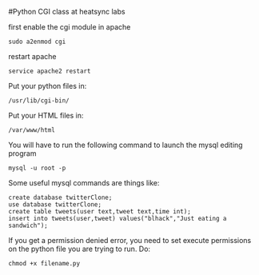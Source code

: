 #Python CGI class at heatsync labs

first enable the cgi module in apache
```
sudo a2enmod cgi
```

restart apache
```
service apache2 restart
```

Put your python files in:

```
/usr/lib/cgi-bin/
```

Put your HTML files in:

```
/var/www/html
```


You will have to run the following command to launch the mysql editing program

```
mysql -u root -p
```

Some useful mysql commands are things like:

```
create database twitterClone;
use database twitterClone;
create table tweets(user text,tweet text,time int);
insert into tweets(user,tweet) values("blhack","Just eating a sandwich");
```

If you get a permission denied error, you need to set execute permissions on the python file you are trying to run.  Do:

```
chmod +x filename.py
```
